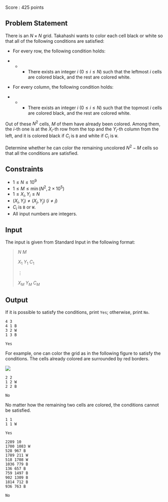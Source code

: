 Score : $425$ points

## Problem Statement

There is an $N \times N$ grid. Takahashi wants to color each cell black or white so that all of the following conditions are satisfied:

- For every row, the following condition holds:
- -   - There exists an integer $i\ (0\leq i\leq N)$ such that the leftmost $i$ cells are colored black, and the rest are colored white.

- For every column, the following condition holds:
- -   - There exists an integer $i\ (0\leq i\leq N)$ such that the topmost $i$ cells are colored black, and the rest are colored white.

Out of these $N^2$ cells, $M$ of them have already been colored. Among them, the $i$-th one is at the $X_i$-th row from the top and the $Y_i$-th column from the left, and it is colored black if $C_i$ is `B` and white if $C_i$ is `W`.

Determine whether he can color the remaining uncolored $N^2 - M$ cells so that all the conditions are satisfied.

## Constraints

- $1\leq N\leq 10^9$
- $1\leq M\leq \min(N^2,2\times 10^5)$
- $1\leq X_i,Y_i\leq N$
- $(X_i,Y_i)\neq (X_j,Y_j)\ (i\neq j)$
- $C_i$ is `B` or `W`.
- All input numbers are integers.

## Input

The input is given from Standard Input in the following format:

> $N$ $M$
> 
> $X_1$ $Y_1$ $C_1$
> 
> $\vdots$
> 
> $X_M$ $Y_M$ $C_M$

## Output

If it is possible to satisfy the conditions, print `Yes`; otherwise, print `No`.

```input1
4 3
4 1 B
3 2 W
1 3 B
```

```output1
Yes
```

For example, one can color the grid as in the following figure to satisfy the conditions. The cells already colored are surrounded by red borders.

![](https://img.atcoder.jp/abc386/6aa753f1ea6f821a58402fcc636fa348.png)

```input2
2 2
1 2 W
2 2 B
```

```output2
No
```

No matter how the remaining two cells are colored, the conditions cannot be satisfied.

```input3
1 1
1 1 W
```

```output3
Yes
```

```input4
2289 10
1700 1083 W
528 967 B
1789 211 W
518 1708 W
1036 779 B
136 657 B
759 1497 B
902 1309 B
1814 712 B
936 763 B
```

```output4
No
```
